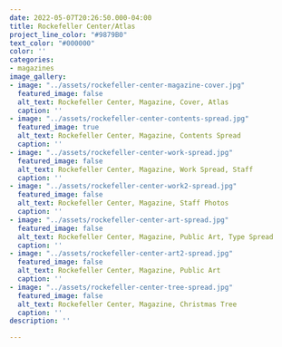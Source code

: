 ```yaml
---
date: 2022-05-07T20:26:50.000-04:00
title: Rockefeller Center/Atlas
project_line_color: "#9879B0"
text_color: "#000000"
color: ''
categories:
- magazines
image_gallery:
- image: "../assets/rockefeller-center-magazine-cover.jpg"
  featured_image: false
  alt_text: Rockefeller Center, Magazine, Cover, Atlas
  caption: ''
- image: "../assets/rockefeller-center-contents-spread.jpg"
  featured_image: true
  alt_text: Rockefeller Center, Magazine, Contents Spread
  caption: ''
- image: "../assets/rockefeller-center-work-spread.jpg"
  featured_image: false
  alt_text: Rockefeller Center, Magazine, Work Spread, Staff
  caption: ''
- image: "../assets/rockefeller-center-work2-spread.jpg"
  featured_image: false
  alt_text: Rockefeller Center, Magazine, Staff Photos
  caption: ''
- image: "../assets/rockefeller-center-art-spread.jpg"
  featured_image: false
  alt_text: Rockefeller Center, Magazine, Public Art, Type Spread
  caption: ''
- image: "../assets/rockefeller-center-art2-spread.jpg"
  featured_image: false
  alt_text: Rockefeller Center, Magazine, Public Art
  caption: ''
- image: "../assets/rockefeller-center-tree-spread.jpg"
  featured_image: false
  alt_text: Rockefeller Center, Magazine, Christmas Tree
  caption: ''
description: ''

---
```

